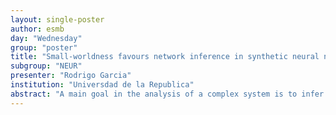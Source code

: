 ```yaml
---
layout: single-poster
author: esmb
day: "Wednesday"
group: "poster"
title: "Small-worldness favours network inference in synthetic neural networks"
subgroup: "NEUR"
presenter: "Rodrigo Garcia"
institution: "Universdad de la Republica"
abstract: "A main goal in the analysis of a complex system is to infer its underlying network structure from time-series observations of its behaviour. The inference process is often done by using bi-variate similarity measures, such as the cross-correlation (CC) or mutual information (MI), however, the main factors favouring or hindering its success are still puzzling. Here, we use synthetic neuron models in order to reveal the main topological properties that frustrate or facilitate inferring the underlying network from CC measurements. Specifically, we use pulse-coupled Izhikevich neurons connected as in the Caenorhabditis elegans neural networks as well as in networks with similar randomness and small-worldness. We analyse the effectiveness and robustness of the inference process under different observations and collective dynamics, contrasting the results obtained from using membrane potentials and inter-spike interval time-series. We find that overall, small-worldness favours network inference and degree heterogeneity hinders it. In particular, success rates in C. elegans networks – that combine small-world properties with degree heterogeneity – are closer to success rates in Erdös-Rényi network models rather than those in Watts-Strogatz network models. These results are relevant to understand better the relationship between topological properties and function in different neural networks. Reference: García, R.A., Martí, A.C., Cabeza, C. et al. Small-worldness favours network inference in synthetic neural networks. Sci Rep 10, 2296 (2020)."
---
```

